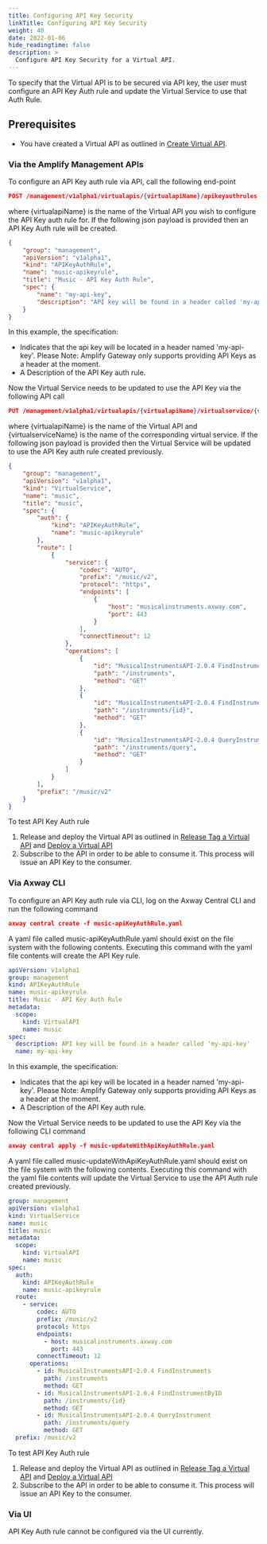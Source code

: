 ```yaml
---
title: Configuring API Key Security
linkTitle: Configuring API Key Security
weight: 40
date: 2022-01-06
hide_readingtime: false
description: >
  Configure API Key Security for a Virtual API.
---
```


To specify that the Virtual API is to be secured via API key, the user must configure an API Key Auth rule and update the Virtual Service to use that Auth Rule.

## Prerequisites

* You have created a Virtual API as outlined in [Create Virtual API](/docs/usage/create/index.html).

### Via the Amplify Management APIs

To configure an API Key auth rule via API, call the following end-point

```json
POST /management/v1alpha1/virtualapis/{virtualapiName}/apikeyauthrules
```

where {virtualapiName} is the name of the Virtual API you wish to configure the API Key auth rule for. If the following json payload is provided then an API Key Auth rule will be created.

```json
{
    "group": "management",
    "apiVersion": "v1alpha1",
    "kind": "APIKeyAuthRule",
    "name": "music-apikeyrule",
    "title": "Music - API Key Auth Rule",
    "spec": {
        "name": "my-api-key",
        "description": "API key will be found in a header called 'my-api-key'"
    }
}
```

In this example, the specification:

* Indicates that the api key will be located in a header named 'my-api-key'. Please Note: Amplify Gateway only supports providing API Keys as a header at the moment.
* A Description of the API Key auth rule.

Now the Virtual Service needs to be updated to use the API Key via the following API call

```json
PUT /management/v1alpha1/virtualapis/{virtualapiName}/virtualservice/{virtualserviceName}
```

where {virtualapiName} is the name of the Virtual API and {virtualserviceName} is the name of the corresponding virtual service. If the following json payload is provided then the Virtual Service will be updated to use the API Key auth rule created previously.

```json
{
    "group": "management",
    "apiVersion": "v1alpha1",
    "kind": "VirtualService",
    "name": "music",
    "title": "music",
    "spec": {
        "auth": {
            "kind": "APIKeyAuthRule",
            "name": "music-apikeyrule"
        },
        "route": [
            {
                "service": {
                    "codec": "AUTO",
                    "prefix": "/music/v2",
                    "protocol": "https",
                    "endpoints": [
                        {
                            "host": "musicalinstruments.axway.com",
                            "port": 443
                        }
                    ],
                    "connectTimeout": 12
                },
                "operations": [
                    {
                        "id": "MusicalInstrumentsAPI-2.0.4 FindInstruments",
                        "path": "/instruments",
                        "method": "GET"
                    },
                    {
                        "id": "MusicalInstrumentsAPI-2.0.4 FindInstrumentByID",
                        "path": "/instruments/{id}",
                        "method": "GET"
                    },
                    {
                        "id": "MusicalInstrumentsAPI-2.0.4 QueryInstrument",
                        "path": "/instruments/query",
                        "method": "GET"
                    }
                ]
            }
        ],
        "prefix": "/music/v2"
    }
}
```

To test API Key Auth rule

1. Release and deploy the Virtual API as outlined in [Release Tag a Virtual API](/docs/usage/ReleaseTag/index.html) and [Deploy a Virtual API](/docs/usage/Deploy/index.html)
2. Subscribe to the API in order to be able to consume it. This process will issue an API Key to the consumer.

### Via Axway CLI

To configure an API Key auth rule via CLI, log on the Axway Central CLI and run the following command

```json
axway central create -f music-apiKeyAuthRule.yaml
```

A yaml file called music-apiKeyAuthRule.yaml should exist on the file system with the following contents. Executing this command with the yaml file contents will create the API Key rule.

```yaml
apiVersion: v1alpha1
group: management
kind: APIKeyAuthRule
name: music-apikeyrule
title: Music - API Key Auth Rule
metadata:
  scope:
    kind: VirtualAPI
    name: music
spec:
  description: API key will be found in a header called 'my-api-key'
  name: my-api-key
```

In this example, the specification:

* Indicates that the api key will be located in a header named 'my-api-key'. Please Note: Amplify Gateway only supports providing API Keys as a header at the moment.
* A Description of the API Key auth rule.

Now the Virtual Service needs to be updated to use the API Key via the following CLI command

```json
axway central apply -f music-updateWithApiKeyAuthRule.yaml
```

A yaml file called music-updateWithApiKeyAuthRule.yaml should exist on the file system with the following contents. Executing this command with the yaml file contents will update the Virtual Service to use the API Auth rule created previously.

```yaml
group: management
apiVersion: v1alpha1
kind: VirtualService
name: music
title: music
metadata:
  scope:
    kind: VirtualAPI
    name: music
spec:
  auth:
    kind: APIKeyAuthRule
    name: music-apikeyrule
  route:
    - service:
        codec: AUTO
        prefix: /music/v2
        protocol: https
        endpoints:
          - host: musicalinstruments.axway.com
            port: 443
        connectTimeout: 12
      operations:
        - id: MusicalInstrumentsAPI-2.0.4 FindInstruments
          path: /instruments
          method: GET
        - id: MusicalInstrumentsAPI-2.0.4 FindInstrumentByID
          path: /instruments/{id}
          method: GET
        - id: MusicalInstrumentsAPI-2.0.4 QueryInstrument
          path: /instruments/query
          method: GET
  prefix: /music/v2
```

To test API Key Auth rule

1. Release and deploy the Virtual API as outlined in [Release Tag a Virtual API](/docs/usage/ReleaseTag/index.html) and [Deploy a Virtual API](/docs/usage/Deploy/index.html)
2. Subscribe to the API in order to be able to consume it. This process will issue an API Key to the consumer.

### Via UI

API Key Auth rule cannot be configured via the UI currently.